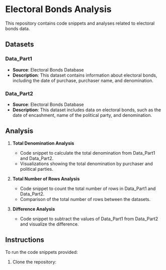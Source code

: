 # Electoral Bonds Analysis

This repository contains code snippets and analyses related to electoral bonds data.

## Datasets

### Data_Part1

- **Source**: Electoral Bonds Database
- **Description**: This dataset contains information about electoral bonds, including the date of purchase, purchaser name, and denomination.

### Data_Part2

- **Source**: Electoral Bonds Database
- **Description**: This dataset includes data on electoral bonds, such as the date of encashment, name of the political party, and denomination.

## Analysis

1. **Total Denomination Analysis**
   - Code snippet to calculate the total denomination from Data_Part1 and Data_Part2.
   - Visualizations showing the total denomination by purchaser and political parties.

2. **Total Number of Rows Analysis**
   - Code snippet to count the total number of rows in Data_Part1 and Data_Part2.
   - Comparison of the total number of rows between the datasets.

3. **Difference Analysis**
   - Code snippet to subtract the values of Data_Part1 from Data_Part2 and visualize the difference.

## Instructions

To run the code snippets provided:

1. Clone the repository:
